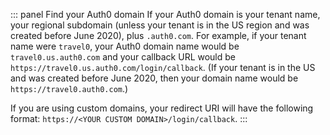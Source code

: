 ::: panel Find your Auth0 domain
If your Auth0 domain is your tenant name, your regional subdomain (unless your tenant is in the US region and was created before June 2020), plus `.auth0.com`. For example, if your tenant name were `travel0`, your Auth0 domain name would be `travel0.us.auth0.com` and your callback URL would be `https://travel0.us.auth0.com/login/callback`. (If your tenant is in the US and was created before June 2020, then your domain name would be `https://travel0.auth0.com`.)

If you are using custom domains, your redirect URI will have the following format: `https://<YOUR CUSTOM DOMAIN>/login/callback`.
:::